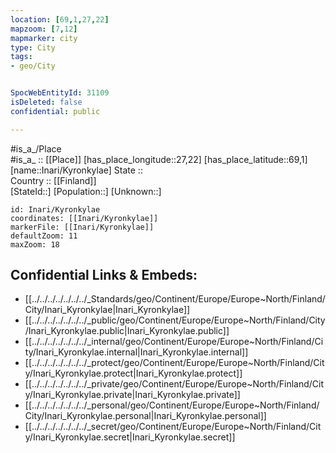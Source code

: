 ```yaml
---
location: [69,1,27,22] 
mapzoom: [7,12] 
mapmarker: city 
type: City
tags:
- geo/City


SpocWebEntityId: 31109
isDeleted: false
confidential: public

---
```

#is_a_/Place  
#is_a_ :: [[Place]] 
[has_place_longitude::27,22] 
[has_place_latitude::69,1] 
[name::Inari/Kyronkylae] 
State ::  
Country :: [[Finland]]  
[StateId::] 
[Population::] 
[Unknown::] 


```leaflet
id: Inari/Kyronkylae
coordinates: [[Inari/Kyronkylae]] 
markerFile: [[Inari/Kyronkylae]] 
defaultZoom: 11 
maxZoom: 18
```


## Confidential Links & Embeds: 
- [[../../../../../../../_Standards/geo/Continent/Europe/Europe~North/Finland/City/Inari_Kyronkylae|Inari_Kyronkylae]] 
- [[../../../../../../../_public/geo/Continent/Europe/Europe~North/Finland/City/Inari_Kyronkylae.public|Inari_Kyronkylae.public]] 
- [[../../../../../../../_internal/geo/Continent/Europe/Europe~North/Finland/City/Inari_Kyronkylae.internal|Inari_Kyronkylae.internal]] 
- [[../../../../../../../_protect/geo/Continent/Europe/Europe~North/Finland/City/Inari_Kyronkylae.protect|Inari_Kyronkylae.protect]] 
- [[../../../../../../../_private/geo/Continent/Europe/Europe~North/Finland/City/Inari_Kyronkylae.private|Inari_Kyronkylae.private]] 
- [[../../../../../../../_personal/geo/Continent/Europe/Europe~North/Finland/City/Inari_Kyronkylae.personal|Inari_Kyronkylae.personal]] 
- [[../../../../../../../_secret/geo/Continent/Europe/Europe~North/Finland/City/Inari_Kyronkylae.secret|Inari_Kyronkylae.secret]] 
